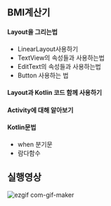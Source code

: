 ## BMI계산기

#### Layout을 그리는법
+ LinearLayout사용하기
+ TextView의 속성들과 사용하는법
+ EditText의 속성들과 사용하는법
+ Button 사용하는 법

#### Layout과 Kotlin 코드 함께 사용하기
#### Activity에 대해 알아보기

#### Kotlin문법
+ when 분기문
+ 람다함수


## 실행영상

![ezgif com-gif-maker](https://user-images.githubusercontent.com/80438964/169583955-8a535a33-9be5-4257-bd31-2582921e394d.gif)

